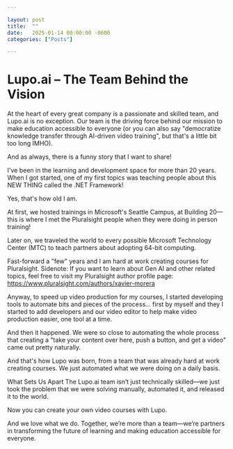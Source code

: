 ```yaml
---

layout: post
title:  ""
date:   2025-01-14 00:00:00 -0600
categories: ["Posts"] 

---
```


#  Lupo.ai – The Team Behind the Vision

At the heart of every great company is a passionate and skilled team, and Lupo.ai is no exception. Our team is the driving force behind our mission to make education accessible to everyone (or you can also say "democratize knowledge transfer through AI-driven video training", but that's a little bit too long IMHO).

And as always, there is a funny story that I want to share!

I've been in the learning and development space for more than 20 years. When I got started, one of my first topics was teaching people about this NEW THING called the .NET Framework! 

Yes, that's how old I am. 

At first, we hosted trainings in Microsoft's Seattle Campus, at Building 20—this is where I met the Pluralsight people when they were doing in person training!

Later on, we traveled the world to every possible Microsoft Technology Center (MTC) to teach partners about adopting 64-bit computing.

Fast-forward a "few" years and I am hard at work creating courses for Pluralsight. Sidenote: If you want to learn about Gen AI and other related topics, feel free to visit my Pluralsight author profile page: https://www.pluralsight.com/authors/xavier-morera

Anyway, to speed up video production for my courses, I started developing tools to automate bits and pieces of the process... first by myself and they I started to add developers and our video editor to help make video production easier, one tool at a time.

And then it happened. We were so close to automating the whole process that creating a "take your content over here, push a button, and get a video" came out pretty naturally.

And that's how Lupo was born, from a team that was already hard at work creating courses. We just automated what we were doing on a daily basis. 

What Sets Us Apart
The Lupo.ai team isn’t just technically skilled—we just took the problem that we were solving manually, automated it, and released it to the world. 

Now you can create your own video courses with Lupo.

And we love what we do. Together, we’re more than a team—we’re partners in transforming the future of learning and making education accessible for everyone.

  